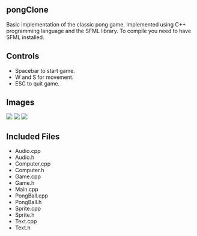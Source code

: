 pongClone
------
Basic implementation of the classic pong game. Implemented using C++ programming language and the SFML library.
To compile you need to have SFML installed.

Controls
------
  - Spacebar to start game.
  - W and S for movement.
  - ESC to quit game.

Images
------
![](http://i.imgur.com/MtZ2VEv.png)
![](http://i.imgur.com/pXNRhB7.png)
![](http://i.imgur.com/cRRfAzQ.png)

Included Files
------
 - Audio.cpp 
 - Audio.h	
 - Computer.cpp	
 - Computer.h		
 - Game.cpp	
 - Game.h
 - Main.cpp	
 - PongBall.cpp	
 - PongBall.h	
 - Sprite.cpp	
 - Sprite.h	
 - Text.cpp	
 - Text.h
